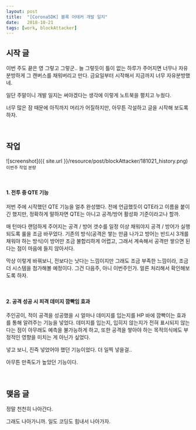 ```yaml
---
layout: post
title:  "[CoronaSDK] 블록 어태커 개발 일지"
date:   2018-10-21
tags: [work, blockAttacker]
---
```


## 시작 글

  이번 주도 끝은 영 그렇고 그렇군.. 늘 그렇듯이 틀이 없는 하루가 주어지면 너무나 자유분방하게 그 캔버스를 채워버리고 만다. 금요일부터 시작해서 지금까지 너무 자유분방했네.

  일단 주말이니 개발 일지는 써야겠다는 생각에 이렇게 노트북을 펼치고 누웠다.

  너무 많은 잠 때문에 아직까지 머리가 어질하지만, 아무튼 각설하고 글을 시작해 보도록 하자.

<br>

## 작업

![screenshot]({{ site.url }}/resource/post/blockAttacker/181021_history.png)
<br>
<small>이번주 작업 분량</small>

<br>
<h4> 1. 전투 중 QTE 기능</h4>

  저번 주에 시작했던 QTE 기능을 얼추 완성했다. 전에 언급했듯이 QTE라고 이름을 붙이긴 했지만, 정확하게 말하자면 QTE는 아니고 공격/방어 활성화 기준이라고나 할까.

  매 턴마다 랜덤하게 주어지는 공격 / 방어 갯수를 일정 이상 채워야지 공격 / 방어가 실행되도록 룰을 조금 바꾸었다. 기존의 방식(공격은 쌓는 만큼 나가고 방어는 반드시 3개를 채워야 하는 방식)이 방어만 조금 불합리하게 어렵고, 그래서 계속해서 공격만 쌓으면 된다는 점이 마음에 들지 않아서다.

  막상 이렇게 바꿔보니, 전보다는 낫다는 느낌이지만 그래도 조금 부족한 느낌이라, 조금 더 시스템을 첨가해볼 예정이다. 그건 다음주, 아니 이번주인가. 얼른 처리해서 확인해보도록 하자.

<br>
<h4> 2. 공격 성공 시 피격 데미지 깜빡임 효과</h4>

  주인공이, 적이 공격을 성공했을 시 얼마나 데미지를 입는지를 HP 바에 깜빡이는 효과를 통해 알려주는 기능을 넣었다. 데미지를 입는지, 입히지 않는지가 전혀 표시되지 않는다는 점이 아무래도 예측을 불가능하게 하고, 또한 공격을 쌓아야 하는 목적의식에도 부정적인 영향을 미치는 게 아닌가 싶었다.

  넣고 보니, 진즉 넣었어야 했던 기능이었다. 더 일찍 넣을걸..

  아무튼 만족도가 높았던 기능이다.
  
<br>

## 맺음 글

  정말 천천히 나아간다.

  그래도 나아가니까. 일도 코딩도 힘내서 나아가자.